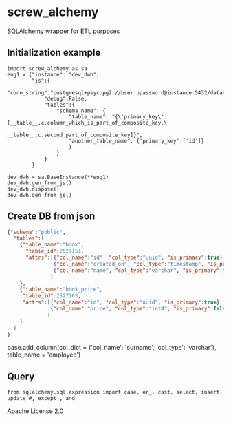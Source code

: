 # screw_alchemy

SQLAlchemy wrapper for ETL purposes

## Initialization example
```python3
import screw_alchemy as sa
eng1 = {"instance": "dev_dwh",
        "js":{
            "conn_string":"postgresql+psycopg2://user:upassword@instance:5432/databaase_name",
            "debug":False,
            "tables":{
                "schema_name": {
                    "table_name": "{\'primary_key\': [__table__.c.column_which_is_part_of_composite_key,\
                                                      __table__.c.second_part_of_composite_key]}",
                    "another_table_name": {'primary_key':['id']}
                    }
                }
            }
        }

dev_dwh = sa.BaseInstance(**eng1)
dev_dwh.gen_from_js()
dev_dwh.dispose()
dev_dwh.gen_from_js()
```

## Create DB from json
```json
{"schema":"public",
  "tables":[
    {"table_name":"book",
      "table_id":2527151,
      "attrs":[{"col_name":"id", "col_type":"uuid", "is_primary":true},
               {"col_name":"created_on", "col_type":"timestamp", "is_primary":false},
               {"col_name":"name", "col_type":"varchar", "is_primary":false}
              ]
    },
    {"table_name":"book_price",
     "table_id":2527163,
     "attrs":[{"col_name":"id", "col_type":"uuid", "is_primary":true},
              {"col_name":"price", "col_type":"int4", "is_primary":false}
             ]
    }
  ]
}
```
base.add_column(col_dict = {'col_name': 'surname', 'col_type': 'varchar'}, table_name = 'employee')
## Query
```python3
from sqlalchemy.sql.expression import case, or_, cast, select, insert, update #, except_, and_
```

Apache License 2.0
